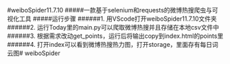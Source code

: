 #weiboSpider11.7.10
#####一款基于selenium和requests的微博热搜爬虫与可视化工具
#####运行步骤
######1. 用VScode打开weiboSpider11.7.10文件夹
######2. 运行Today里的main.py可以爬取微博热搜并且存储在本地csv文件中
######3. 根据需求改动get_points，运行后将输出copy到index.html的points里
######4. 打开index可以看到微博热搜热力图，打开storage，里面存有每日词云图# weiboSpider
